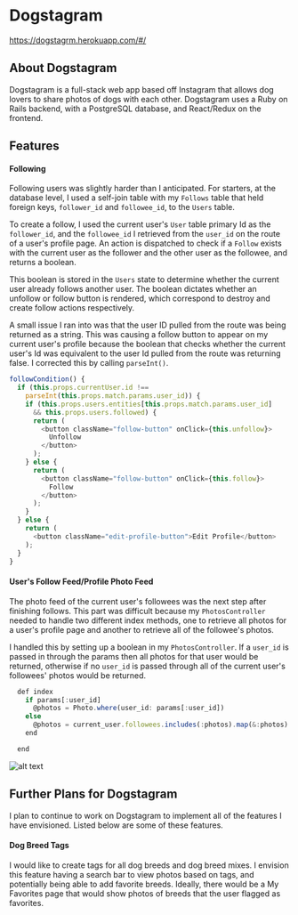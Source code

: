 # Dogstagram

   https://dogstagrm.herokuapp.com/#/

## About Dogstagram

  Dogstagram is a full-stack web app based off Instagram that allows dog lovers to share photos of dogs with each other. Dogstagram uses a Ruby on Rails backend, with a PostgreSQL database, and React/Redux on the frontend.

## Features


#### Following
  Following users was slightly harder than I anticipated. For starters, at the database level, I used a self-join table with my ```Follows``` table that held foreign keys, ```follower_id``` and ```followee_id```, to the ```Users``` table.

  To create a follow, I used the current user's ```User``` table primary Id as the ```follower_id```, and the ```followee_id``` I retrieved from the ```user_id``` on the route of a user's profile page. An action is dispatched to check if a ```Follow``` exists with the current user as the follower and the other user as the followee, and returns a boolean.

  This boolean is stored in the ```Users``` state to determine whether the current user already follows another user. The boolean dictates whether an unfollow or follow button is rendered, which correspond to destroy and create follow actions respectively.

  A small issue I ran into was that the user ID pulled from the route was being returned as a string. This was causing a follow button to appear on my current user's profile because the boolean that checks whether the current user's Id was equivalent to the user Id pulled from the route was returning false. I corrected this by calling ```parseInt()```.

  ```javascript
  followCondition() {
    if (this.props.currentUser.id !==
      parseInt(this.props.match.params.user_id)) {
      if (this.props.users.entities[this.props.match.params.user_id]
        && this.props.users.followed) {
        return (
          <button className="follow-button" onClick={this.unfollow}>
            Unfollow
          </button>
        );
      } else {
        return (
          <button className="follow-button" onClick={this.follow}>
            Follow
          </button>
        );
      }
    } else {
      return (
        <button className="edit-profile-button">Edit Profile</button>
      );
    }
  }
  ```

#### User's Follow Feed/Profile Photo Feed

  The photo feed of the current user's followees was the next step after finishing follows. This part was difficult because my ```PhotosController``` needed to handle two different index methods, one to retrieve all photos for a user's profile page and another to retrieve all of the followee's photos.

  I handled this by setting up a boolean in my ```PhotosController```. If a ```user_id``` is passed in through the params then all photos for that user would be returned, otherwise if no ```user_id``` is passed through all of the current user's followees' photos would be returned.

  ```javascript
    def index
      if params[:user_id]
        @photos = Photo.where(user_id: params[:user_id])
      else
        @photos = current_user.followees.includes(:photos).map(&:photos).flatten
      end

    end
  ```

  ![alt text](http://res.cloudinary.com/roscoe/image/upload/v1501282157/Screen_Shot_2017-07-28_at_3.45.17_PM_c01wuc.png)

## Further Plans for Dogstagram

I plan to continue to work on Dogstagram to implement all of the features I have envisioned. Listed below are some of these features.



#### Dog Breed Tags

I would like to create tags for all dog breeds and dog breed mixes. I envision this feature having a search bar to view photos based on tags, and potentially being able to add favorite breeds. Ideally, there would be a My Favorites page that would show photos of breeds that the user flagged as favorites.
